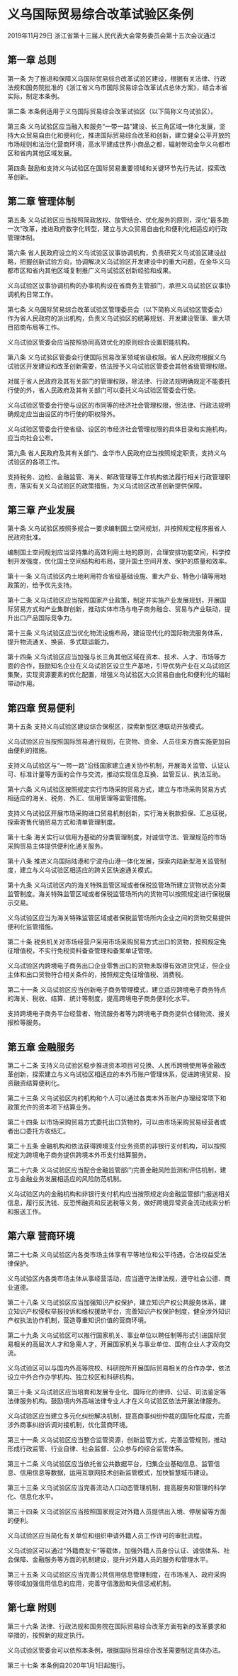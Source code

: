# 义乌国际贸易综合改革试验区条例

2019年11月29日 浙江省第十三届人民代表大会常务委员会第十五次会议通过

<!-- INFO END -->

## 第一章  总则

第一条 为了推进和保障义乌国际贸易综合改革试验区建设，根据有关法律、行政法规和国务院批准的《浙江省义乌市国际贸易综合改革试点总体方案》，结合本省实际，制定本条例。

第二条 本条例适用于义乌国际贸易综合改革试验区（以下简称义乌试验区）。

第三条 义乌试验区应当融入和服务“一带一路”建设、长三角区域一体化发展，坚持大众贸易自由化和便利化，推进国际贸易综合改革和创新，建立健全公平开放的市场规则和法治化营商环境，高水平建成世界小商品之都，辐射带动金华义乌都市区和省内其他区域发展。

第四条 鼓励和支持义乌试验区在国际贸易重要领域和关键环节先行先试，探索改革创新。

## 第二章  管理体制

第五条 义乌试验区应当按照简政放权、放管结合、优化服务的原则，深化“最多跑一次”改革，推进政府数字化转型，建立与大众贸易自由化和便利化相适应的行政管理体制。

第六条 省人民政府设立的义乌试验区议事协调机构，负责研究义乌试验区建设战略，把握创新试验方向，协调解决义乌试验区开发建设中的重大问题，在金华义乌都市区和省内其他区域复制推广义乌试验区创新经验和成果。

义乌试验区议事协调机构的办事机构设在省商务主管部门，承担义乌试验区议事协调机构日常工作。

第七条 义乌国际贸易综合改革试验区管理委员会（以下简称义乌试验区管委会）作为省人民政府的派出机构，负责义乌试验区的统筹规划、开发建设管理、重大项目招商布局等工作。

义乌试验区管委会应当按照协同高效优化的原则综合设置职能机构。

第八条 义乌试验区管委会行使国际贸易改革领域省级权限。省人民政府根据义乌试验区开发建设和改革创新需要，依法授予义乌试验区管委会其他省级管理权限。

对属于省人民政府及其有关部门的管理权限，除法律、行政法规明确规定不能委托行使的外，省人民政府及其有关部门可以委托义乌试验区管委会行使。

义乌试验区管委会行使与设区的市同等的经济社会管理权限，但法律、行政法规明确规定应当由设区的市行使的职权除外。

义乌试验区管委会行使省级、设区的市经济社会管理权限的具体目录和实施机构，应当向社会公布。

第九条 省人民政府及其有关部门、金华市人民政府应当按照规定职责，支持义乌试验区的各项工作。

支持税务、边检、金融监管、海关、邮政管理等工作机构依法履行相关行政管理职责，落实有关义乌试验区的政策措施，为义乌试验区改革创新提供保障。

## 第三章  产业发展

第十条 义乌试验区按照多规合一要求编制国土空间规划，并按照规定程序报省人民政府批准。

编制国土空间规划应当坚持集约高效利用土地的原则，合理安排功能空间，科学控制开发强度，优化国土空间结构和布局，提升国土空间开发、保护的质量和效率。

第十一条 义乌试验区内土地利用符合省级基础设施、重大产业、特色小镇等用地政策的，给予优先支持。

第十二条 义乌试验区应当按照国家产业政策，制定并实施产业发展规划，开展国际贸易方式和产业集群创新，推动实体市场与电子商务融合、贸易与产业联动，提升出口产品国际竞争力。

第十三条 义乌试验区应当优化物流设施布局，建设现代化的国际物流服务体系，提升物流通关、换装、多式联运能力。

第十四条 义乌试验区应当加强与长三角其他区域在资本、技术、人才、市场等方面的合作，鼓励知名企业在义乌试验区设立生产基地，引导优势产业在义乌试验区集聚，实现资源要素的优化配置，增强义乌试验区大众贸易自由化和便利化的辐射带动作用。

## 第四章  贸易便利

第十五条 支持义乌试验区建设综合保税区，探索新型区港联动开放模式。

义乌试验区应当按照国际贸易通行规则，在货物、资金、人员往来方面实施更加自由便利的措施。

支持义乌试验区与“一带一路”沿线国家建立通关协作机制，开展海关监管、认证认可、标准计量等方面的合作与交流，推动实现信息互换、监管互认、执法互助。

第十六条 义乌试验区按照规定实行市场采购贸易方式，建立与市场采购贸易方式相适应的海关、税务、外汇、信用管理等监管措施。

支持义乌试验区开展市场采购进口贸易机制创新，实行海关税款担保、汇总征税，探索寄售代销贸易方式和清单管理制度。

第十七条 海关实行以信用为基础的分类管理制度，对诚信守法、管理规范的市场采购贸易主体提供便利化通关服务。

第十八条 推进义乌国际陆港和宁波舟山港一体化发展，探索内陆新型海关监管制度，建立与义乌试验区相适应的跨关区快速通关模式。

第十九条 义乌试验区内的海关特殊监管区域或者保税监管场所建立货物状态分类监管制度。海关特殊监管区域或者保税监管场所内的货物可以按照规定进行保税展示交易。

义乌试验区应当为海关特殊监管区域或者保税监管场所内企业之间的货物交易提供便利化监管措施。

第二十条 税务机关对市场经营户采用市场采购贸易方式出口的货物，按照规定免征增值税，不实行免税资料备查管理和备案单证管理。

义乌试验区内跨境电子商务出口企业零售出口的货物未取得有效进货凭证，但企业主体和出口货物符合相关条件的，按照规定免征增值税、消费税。

第二十一条 义乌试验区应当创新电子商务管理模式，建立适应跨境电子商务特点的海关、税收、结算、统计等制度，提高跨境电子商务便利化水平。

支持跨境电子商务平台经营者、物流服务者等为跨境电子商务提供仓储物流、报关报检等服务。

## 第五章  金融服务

第二十二条 支持义乌试验区稳步推进资本项目可兑换、人民币跨境使用等金融改革创新，探索建立与义乌试验区相适应的本外币账户管理体系，促进跨境贸易、投资融资结算便利化。

第二十三条 义乌试验区内的机构和个人可以通过各类本外币账户办理经常项下和政策允许的资本项下结算业务。

第二十四条 以市场采购贸易方式委托出口货物的，可以由市场采购贸易经营者或者出口委托方收结汇。

第二十五条 金融机构和依法获得跨境支付业务资质的非银行支付机构，可以按照规定为跨境电子商务提供跨境本外币支付结算服务。

第二十六条 义乌试验区应当配合金融监管部门完善金融风险监测和评估机制，建立与金融业务发展相适应的风险防范机制。

义乌试验区内的金融机构和非银行支付机构应当按照规定向金融监管部门报送相关信息，履行反洗钱、反恐怖融资和反逃税等义务，做好跨境异常资金流动线索分析和报送工作。

## 第六章  营商环境

第二十七条 义乌试验区内各类市场主体享有平等地位和公平待遇，合法权益受法律保护。

义乌试验区内各类市场主体从事经营活动，应当遵守法律法规，遵守社会公德、商业道德。

第二十八条 义乌试验区应当加强知识产权保护，建立知识产权公共服务体系，建立知识产权侵权举报投诉和维权援助平台，完善知识产权保护制度，健全涉外知识产权执法协作机制，营造尊重知识价值的营商环境。

第二十九条 义乌试验区可以推行国家机关、事业单位以聘任制等形式引进国际贸易相关的高层次人才和急需人才，开展国家机关与事业单位、国有企业人才双向交流。

义乌试验区可以与国内外高等院校、科研院所开展国际贸易相关的合作办学，依法设立中外合作办学机构、独立校区和科研机构。

第三十条 义乌试验区应当培育和发展专业化、国际化的律师、公证、司法鉴定等法律服务机构。鼓励境内外高端法律专业人才在义乌试验区依法开展法律服务。

义乌试验区应当建立多元化纠纷解决机制，提高商事纠纷仲裁的国际化程度，完善涉外商事纠纷诉调对接机制，优化营商环境。

第三十一条 义乌试验区应当整合监管资源，创新监管方式，完善监管规则，推动形成行政监管、行业自律、社会监督、公众参与的综合监管体系。

第三十二条 义乌试验区应当依托省公共数据平台，归集企业基础信息、监管信息、信用信息等数据，运用互联网技术创新监管模式，加快智慧城市建设。

第三十三条 义乌试验区应当完善流动人口动态管理机制，提高服务和管理的科学化、信息化水平。

第三十四条 义乌试验区应当按照国家规定对外籍人员提供出入境、停居留等方面的便利。

义乌试验区应当简化有关单位和组织申请外籍人员工作许可的审批流程。

义乌试验区可以通过“外籍商友卡”等载体，加强外籍人员身份认证、诚信体系、社会保障、金融服务等方面的机制建设，提升对外籍人员的服务和管理水平。

第三十五条 义乌试验区应当完善公共信用信息管理制度，在市场准入、政府采购等领域加强信用信息的应用，完善守信激励和失信惩戒机制。

## 第七章  附则

第三十六条 法律、行政法规和国务院在国际贸易综合改革方面有新的改革要求和举措的，按照新的规定执行。

义乌试验区管委会可以依照本条例，根据国际贸易综合改革需要制定具体办法。

第三十七条 本条例自2020年1月1日起施行。